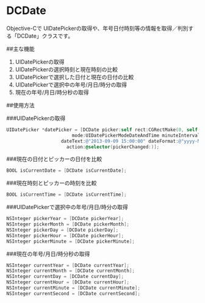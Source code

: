 DCDate
====================

Objective-Cで UIDatePickerの取得や、年号日付時刻等の情報を取得／判別する「DCDate」クラスです。

##主な機能

1. UIDatePickerの取得
2. UIDatePickerの選択時刻と現在時刻の比較
3. UIDatePickerで選択した日付と現在の日付の比較
4. UIDatePickerで選択中の年号/月日/時分の取得
4. 現在の年号/月日/時分秒の取得

##使用方法

###UIDatePickerの取得

```objective-c
UIDatePicker *datePicker = [DCDate picker:self rect:CGRectMake(0, self.view.frame.size.height - 210, 320, 210)
                        mode:UIDatePickerModeDateAndTime minuteInterval:1
                    dateText:@"2013-09-09 15:00:00" dateFormat:@"yyyy-MM-dd HH:mm:ss"
                      action:@selector(pickerChanged:)];
```

###現在の日付とピッカーの日付を比較

```objective-c
BOOL isCurrentDate = [DCDate isCurrentDate];
```

###現在時刻とピッカーの時刻を比較

```objective-c
BOOL isCurrentTime = [DCDate isCurrentTime];
```

###UIDatePickerで選択中の年号/月日/時分の取得

```objective-c
NSInteger pickerYear = [DCDate pickerYear];
NSInteger pickerMonth = [DCDate pickerMonth];
NSInteger pickerDay = [DCDate pickerDay];
NSInteger pickerHour = [DCDate pickerHour];
NSInteger pickerMinute = [DCDate pickerMinute];
```

###現在の年号/月日/時分秒の取得

```objective-c
NSInteger currentYear = [DCDate currentYear];
NSInteger currentMonth = [DCDate currentMonth];
NSInteger currentDay = [DCDate currentDay];
NSInteger currentHour = [DCDate currentHour];
NSInteger currentMinute = [DCDate currentMinute];
NSInteger currentSecond = [DCDate currentSecond];
```
